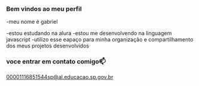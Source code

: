 ### Bem vindos ao meu perfil 

-meu nome é gabriel 

-estou estudando na alura 
-estou me desenvolvendo na linguagem javascript
-utilizo esse eapaço para minha organização e compartilhamento dos meus projetos desenvolvidos

### voce entrar em contato comigo📫

00001116851544sp@al.educacao.sp.gov.br


